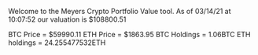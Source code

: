 Welcome to the Meyers Crypto Portfolio Value tool. 
As of 03/14/21 at 10:07:52 our valuation is $108800.51 

BTC Price = $59990.11
 ETH Price = $1863.95
BTC Holdings = 1.06BTC
 ETH holdings = 24.255477532ETH 
